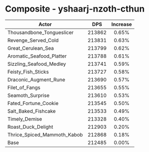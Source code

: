 # Composite - yshaarj-nzoth-cthun
| Actor | DPS | Increase |
|---|:---:|:---:|
|Thousandbone_Tongueslicer|213862|0.65%|
|Revenge_Served_Cold|213831|0.63%|
|Great_Cerulean_Sea|213799|0.62%|
|Aromatic_Seafood_Platter|213788|0.61%|
|Sizzling_Seafood_Medley|213741|0.59%|
|Feisty_Fish_Sticks|213727|0.58%|
|Draconic_Augment_Rune|213690|0.57%|
|Filet_of_Fangs|213655|0.55%|
|Seamoth_Surprise|213610|0.53%|
|Fated_Fortune_Cookie|213545|0.50%|
|Salt_Baked_Fishcake|213533|0.49%|
|Timely_Demise|213328|0.40%|
|Roast_Duck_Delight|212903|0.20%|
|Thrice_Spiced_Mammoth_Kabob|212868|0.18%|
|Base|212485|0.00%|
